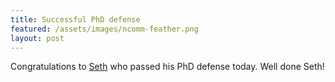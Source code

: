 ```yaml
---
title: Successful PhD defense
featured: /assets/images/ncomm-feather.png
layout: post
---
```


Congratulations to [Seth]({{site.baseurl}}/people/seth-figueroa) who passed his PhD defense today. Well done Seth!

<!--more-->


